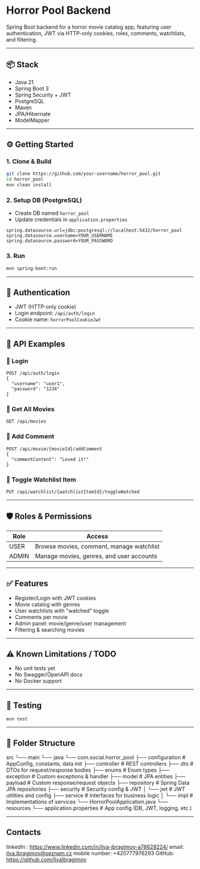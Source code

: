 # Horror Pool Backend

Spring Boot backend for a horror movie catalog app, featuring user authentication, JWT via HTTP-only cookies, roles, comments, watchlists, and filtering.

---

## 📦 Stack
- Java 21
- Spring Boot 3
- Spring Security + JWT
- PostgreSQL
- Maven
- JPA/Hibernate
- ModelMapper

---

## ⚙️ Getting Started

### 1. Clone & Build
```bash
git clone https://github.com/your-username/horror_pool.git
cd horror_pool
mvn clean install
```

### 2. Setup DB (PostgreSQL)
- Create DB named `horror_pool`
- Update credentials in `application.properties`

```
spring.datasource.url=jdbc:postgresql://localhost:5432/horror_pool
spring.datasource.username=YOUR_USERNAME
spring.datasource.password=YOUR_PASSWORD
```

### 3. Run
```bash
mvn spring-boot:run
```

---

## 🔐 Authentication
- JWT (HTTP-only cookie)
- Login endpoint: `/api/auth/login`
- Cookie name: `horrorPoolCookieJwt`

---

## 🧾 API Examples

### 🔑 Login
```
POST /api/auth/login
{
  "username": "user1",
  "password": "1234"
}
```

### 🎥 Get All Movies
```
GET /api/movies
```

### 💬 Add Comment
```
POST /api/movie/{movieId}/addComment
{
  "commentContent": "Loved it!"
}
```

### 📌 Toggle Watchlist Item
```
PUT /api/watchlist/{watchlistItemId}/toggleWatched
```

---

## 🛡️ Roles & Permissions

| Role   | Access                                      |
|--------|---------------------------------------------|
| USER   | Browse movies, comment, manage watchlist    |
| ADMIN  | Manage movies, genres, and user accounts    |

---

## ✅ Features
- Register/Login with JWT cookies
- Movie catalog with genres
- User watchlists with "watched" toggle
- Comments per movie
- Admin panel: movie/genre/user management
- Filtering & searching movies

---

## ⚠️ Known Limitations / TODO
- No unit tests yet
- No Swagger/OpenAPI docs
- No Docker support

---

## 🧪 Testing
```
mvn test
```

---

## 📁 Folder Structure
src
└── main
    └── java
        └── com.social.horror_pool
            ├── configuration        # AppConfig, constants, data init
            ├── controller           # REST controllers
            ├── dto                  # DTOs for request/response bodies
            ├── enums                # Enum types
            ├── exception            # Custom exceptions & handler
            ├── model                # JPA entities
            ├── payload              # Custom response/request objects
            ├── repository           # Spring Data JPA repositories
            ├── security             # Security config & JWT
            │   └── jwt              # JWT utilities and config
            ├── service              # Interfaces for business logic
            │   └── impl             # Implementations of services
            └── HorrorPoolApplication.java
    └── resources
        └── application.properties  # App config (DB, JWT, logging, etc.)

---

## Contacts
linkedIn : https://www.linkedin.com/in/ilya-ibragimov-a78628224/
email: ilya.ibragimov@seznam.cz
mobile number: +420777976293
GitHub: https://github.com/IlyaIbragimov
